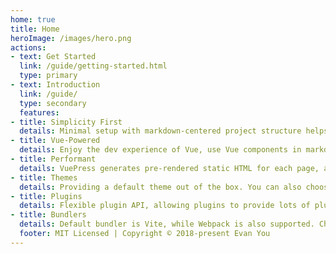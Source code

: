 ```yaml
---
home: true
title: Home
heroImage: /images/hero.png
actions:
- text: Get Started
  link: /guide/getting-started.html
  type: primary
- text: Introduction
  link: /guide/
  type: secondary
  features:
- title: Simplicity First
  details: Minimal setup with markdown-centered project structure helps you focus on writing.
- title: Vue-Powered
  details: Enjoy the dev experience of Vue, use Vue components in markdown, and develop custom themes with Vue.
- title: Performant
  details: VuePress generates pre-rendered static HTML for each page, and runs as an SPA once a page is loaded.
- title: Themes
  details: Providing a default theme out of the box. You can also choose a community theme or create your own one.
- title: Plugins
  details: Flexible plugin API, allowing plugins to provide lots of plug-and-play features for your site.
- title: Bundlers
  details: Default bundler is Vite, while Webpack is also supported. Choose the one you like!
  footer: MIT Licensed | Copyright © 2018-present Evan You
---
```

